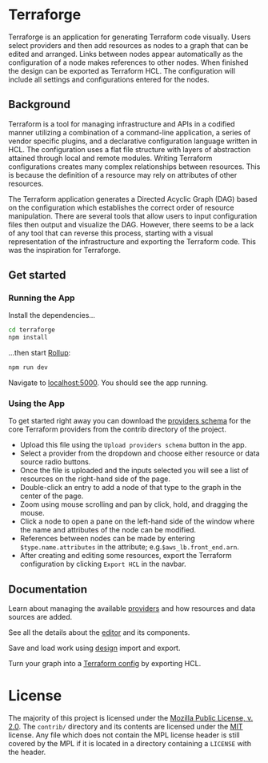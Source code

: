 # Terraforge
Terraforge is an application for generating Terraform code visually. Users select providers and then add resources as 
nodes to a graph that can be edited and arranged. Links between nodes appear automatically as the configuration of a
node makes references to other nodes. When finished the design can be exported as Terraform HCL. The configuration will
include all settings and configurations entered for the nodes.

## Background
Terraform is a tool for managing infrastructure and APIs in a codified manner utilizing a combination of a command-line
application, a series of vendor specific plugins, and a declarative configuration language written in HCL. The 
configuration uses a flat file structure with layers of abstraction attained through local and remote modules. Writing 
Terraform configurations creates many complex relationships between resources. This is because the definition of a 
resource may rely on attributes of other resources. 

The Terraform application generates a Directed Acyclic Graph (DAG) based on the configuration which establishes the 
correct order of resource manipulation. There are several tools that allow users to input configuration files then 
output and visualize the DAG. However, there seems to be a lack of any tool that can reverse this process, starting
with a visual representation of the infrastructure and exporting the Terraform code. This was the inspiration for 
Terraforge.

## Get started
### Running the App
Install the dependencies...

```bash
cd terraforge
npm install
```

...then start [Rollup](https://rollupjs.org):

```bash
npm run dev
```

Navigate to [localhost:5000](http://localhost:5000). You should see the app running.

### Using the App
To get started right away you can download the [providers schema](https://raw.githubusercontent.com/badarsebard/terraforge/main/contrib/core_providers.json) for the core Terraform providers from the contrib
directory of the project. 
- Upload this file using the `Upload providers schema` button in the app. 
- Select a provider from the dropdown and choose either resource or data source radio buttons. 
- Once the file is uploaded and the inputs selected you will see a list of resources on the right-hand side of the page. 
- Double-click an entry to add a node of that type to the graph in the center of the page. 
- Zoom using mouse scrolling and pan by click, hold, and dragging the mouse. 
- Click a node to open a pane on the left-hand side of the window where the name and attributes of the node can be 
modified. 
- References between nodes can be made by entering `$type.name.attributes` in the attribute; e.g.`$aws_lb.front_end.arn`.
- After creating and editing some resources, export the Terraform configuration by clicking `Export HCL` in the navbar.

## Documentation
Learn about managing the available [providers](providers.md) and how resources and data sources are added.

See all the details about the [editor](editor.md) and its components.

Save and load work using [design](design.md) import and export.

Turn your graph into a [Terraform config](hcl.md) by exporting HCL.

# License
The majority of this project is licensed under the [Mozilla Public License, v. 2.0](https://mozilla.org/MPL/2.0/). The
`contrib/` directory and its contents are licensed under the [MIT](https://www.mit.edu/~amini/LICENSE.md) license. Any
file which does not contain the MPL license header is still covered by the MPL if it is located in a directory 
containing a `LICENSE` with the header.